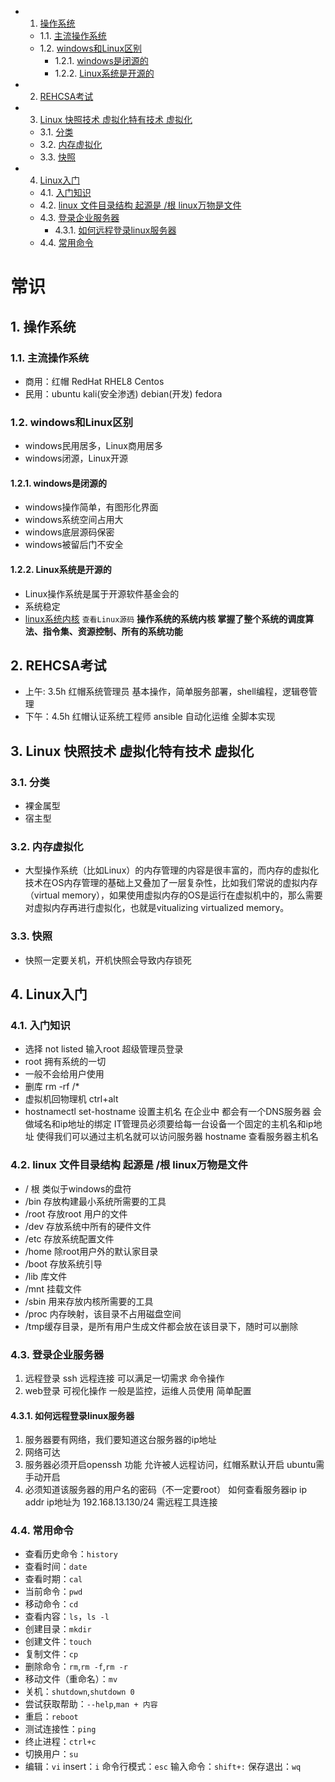 
<div style='display: none'>
  Date: 2022-01-15 14:28:39
  LastEditors: gyg
  LastEditTime: 2022-01-15 14:36:31
  FilePath: \test\常识1_8.mm.md
</div>

<!-- vscode-markdown-toc -->
* 1. [操作系统](#)
	* 1.1. [主流操作系统](#-1)
	* 1.2. [windows和Linux区别](#windowsLinux)
		* 1.2.1. [windows是闭源的](#windows)
		* 1.2.2. [Linux系统是开源的](#Linux)
* 2. [REHCSA考试](#REHCSA)
* 3. [Linux 快照技术 虚拟化特有技术 虚拟化](#Linux-1)
	* 3.1. [分类](#-1)
	* 3.2. [内存虚拟化](#-1)
	* 3.3. [快照](#-1)
* 4. [Linux入门](#Linux-1)
	* 4.1. [入门知识](#-1)
	* 4.2. [linux 文件目录结构 起源是 /根 linux万物是文件](#linuxlinux)
	* 4.3. [登录企业服务器](#-1)
		* 4.3.1. [如何远程登录linux服务器](#linux)
	* 4.4. [常用命令](#-1)

<!-- vscode-markdown-toc-config
	numbering=true
	autoSave=true
	/vscode-markdown-toc-config -->
<!-- /vscode-markdown-toc -->
# 常识

##  1. <a name=''></a>操作系统

###  1.1. <a name='-1'></a>主流操作系统

- 商用：红帽 RedHat RHEL8 Centos
- 民用：ubuntu kali(安全渗透) debian(开发) fedora

###  1.2. <a name='windowsLinux'></a>windows和Linux区别

- windows民用居多，Linux商用居多
- windows闭源，Linux开源

####  1.2.1. <a name='windows'></a>windows是闭源的

- windows操作简单，有图形化界面
- windows系统空间占用大
- windows底层源码保密
- windows被留后门不安全

####  1.2.2. <a name='Linux'></a>Linux系统是开源的

- Linux操作系统是属于开源软件基金会的
- 系统稳定
- [linux系统内核](git.kernel.org) `查看Linux源码`
**操作系统的系统内核 掌握了整个系统的调度算法、指令集、资源控制、所有的系统功能**

##  2. <a name='REHCSA'></a>REHCSA考试

- 上午: 3.5h 红帽系统管理员 基本操作，简单服务部署，shell编程，逻辑卷管理
- 下午：4.5h 红帽认证系统工程师 ansible 自动化运维 全脚本实现

##  3. <a name='Linux-1'></a>Linux 快照技术 虚拟化特有技术 虚拟化

###  3.1. <a name='-1'></a>分类

- 裸金属型
- 宿主型

###  3.2. <a name='-1'></a>内存虚拟化

- 大型操作系统（比如Linux）的内存管理的内容是很丰富的，而内存的虚拟化技术在OS内存管理的基础上又叠加了一层复杂性，比如我们常说的虚拟内存（virtual memory），如果使用虚拟内存的OS是运行在虚拟机中的，那么需要对虚拟内存再进行虚拟化，也就是vitualizing virtualized memory。

###  3.3. <a name='-1'></a>快照

- 快照一定要关机，开机快照会导致内存锁死

##  4. <a name='Linux-1'></a>Linux入门

###  4.1. <a name='-1'></a>入门知识

- 选择 not listed 输入root 超级管理员登录  
- root 拥有系统的一切
- 一般不会给用户使用
- 删库 rm -rf /*
- 虚拟机回物理机 ctrl+alt
- hostnamectl set-hostname 设置主机名  在企业中   都会有一个DNS服务器 会做域名和ip地址的绑定    IT管理员必须要给每一台设备一个固定的主机名和ip地址   使得我们可以通过主机名就可以访问服务器
hostname   查看服务器主机名

###  4.2. <a name='linuxlinux'></a>linux 文件目录结构 起源是 /根 linux万物是文件

- / 根 类似于windows的盘符
- /bin 存放构建最小系统所需要的工具
- /root 存放root 用户的文件
- /dev 存放系统中所有的硬件文件
- /etc 存放系统配置文件
- /home 除root用户外的默认家目录
- /boot 存放系统引导
- /lib 库文件
- /mnt 挂载文件
- /sbin 用来存放内核所需要的工具
- /proc 内存映射，该目录不占用磁盘空间
- /tmp缓存目录，是所有用户生成文件都会放在该目录下，随时可以删除

###  4.3. <a name='-1'></a>登录企业服务器

1. 远程登录 ssh 远程连接 可以满足一切需求 命令操作
2. web登录 可视化操作 一般是监控，运维人员使用 简单配置

####  4.3.1. <a name='linux'></a>如何远程登录linux服务器

1. 服务器要有网络，我们要知道这台服务器的ip地址
2. 网络可达
3. 服务器必须开启openssh 功能 允许被人远程访问，红帽系默认开启 ubuntu需手动开启
4. 必须知道该服务器的用户名的密码（不一定要root）
  如何查看服务器ip ip addr
  ip地址为 192.168.13.130/24 需远程工具连接

###  4.4. <a name='-1'></a>常用命令

- 查看历史命令：`history`
- 查看时间：`date`
- 查看时期：`cal`
- 当前命令：`pwd`
- 移动命令：`cd`
- 查看内容：`ls`，`ls -l`
- 创建目录：`mkdir`
- 创建文件：`touch`
- 复制文件：`cp`
- 删除命令：`rm`,`rm -f`,`rm -r`
- 移动文件（重命名）：`mv`
- 关机：`shutdown`,`shutdown 0`
- 尝试获取帮助：`--help`,`man + 内容`
- 重启：`reboot`
- 测试连接性：`ping`
- 终止进程：`ctrl+c`
- 切换用户：`su`
- 编辑：`vi` insert：`i` 命令行模式：`esc` 输入命令：`shift+:` 保存退出：`wq`
